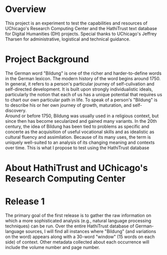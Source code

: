 # Overview #

This project is an experiment to test the capabilities and resources of UChicago's Research Computing Center and the HathiTrust text database for Digital Humanities (DH) projects.  Special thanks to UChicago's Jeffrey Tharsen for administrative, logistical and technical guidance.

# Project Background #

The German word "Bildung" is one of the richer and harder-to-define words in the German lexicon.  The modern history of the word begins around 1750.  In general, it refers to a person's particular journey of self-culivation and self-directed development.  It is built upon strongly individualistic ideals, particularly the notion that each of us has a unique potential that requires us to chart our own particular path in life.  To speak of a person's "Bildung" is to describe his or her own journey of growth, maturation, and self-discovery.   
Around or before 1750, Bildung was usually used in a religious context, but since then has become secularized and gained many variants. In the 20th century, the idea of Bildung has been tied to problems as specific and concerte as the acquisition of useful vocational skills and as idealistic as cultural fluency and assimilation.  Because of its many uses, the term is uniquely well-suited to an analysis of its changing meaning and contexts over time.  This is what I propose to test using the HathiTrust database

# About HathiTrust and UChicago's Research Computing Center #

# Release 1 #

The primary goal of the first release is to gather the raw information on which a more sophisticated analysis (e.g., natural language processing techniques) can be run. Over the entire HathiTrust database of German-language sources, I will find all instances where "Bildung" (and variations on the word) appears along with a 30-word "window" (15 words on each side) of context.  Other metadata collected about each occurrence will include the volume number and page number.
